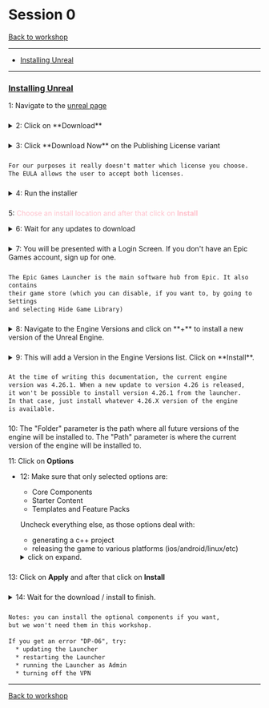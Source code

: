 # Session 0
[Back to workshop](https://github.com/Bleeck/UE_Workshop)

---

* [Installing Unreal](https://github.com/Bleeck/UE_Workshop/blob/master/Session_0.md#installing-unreal)
---
### [Installing Unreal](https://github.com/Bleeck/UE_Workshop/blob/master/Session_0.md)
 1: Navigate to the [unreal page](https://www.unrealengine.com/)

###

  <details>
  <summary>2: Click on **Download** </summary>

  ![](./Assets/Session0/2_click_download.jpg)
  </details>   

###

  <details>
  <summary>3: Click **Download Now** on the Publishing License variant </summary>

  ![](./Assets/Session0/3_download_license.jpg)
  </details>   

###

    For our purposes it really doesn't matter which license you choose.
    The EULA allows the user to accept both licenses.

###

<details>
<summary>4: Run the installer </summary>

![](./Assets/Session0/4_run_installer.jpg)
</details>   

###

5: <span style = "color:pink"> Choose an install location and after that click on **Install**</span>

<details>

###

<summary>6: Wait for any updates to download </summary>

![](./Assets/Session0/6_updates.jpg)
</details>   

###

<details>
<summary>7: You will be presented with a Login Screen. If you don't have an Epic Games account, sign up for one. </summary>

![](./Assets/Session0/7_login.jpg)
</details>

###

    The Epic Games Launcher is the main software hub from Epic. It also contains  
    their game store (which you can disable, if you want to, by going to Settings
    and selecting Hide Game Library)

###

<details>
<summary>8: Navigate to the Engine Versions and click on  **+**  to install a new version of the Unreal Engine. </summary>

![](./Assets/Session0/8_engine_versions.jpg)
</details>

###

<details>
<summary>9: This will add a Version in the Engine Versions list. Click on **Install**. </summary>

![](./Assets/Session0/9_add_version.jpg)
</details>

###

    At the time of writing this documentation, the current engine
    version was 4.26.1. When a new update to version 4.26 is released,
    it won't be possible to install version 4.26.1 from the launcher.
    In that case, just install whatever 4.26.X version of the engine
    is available.


###

10: The "Folder" parameter is the path where all future versions of the engine will be installed to. The "Path" parameter is where the current version of the engine will be installed to.

11: Click on **Options**

  - 12: Make sure that only selected options are:
      * Core Components
      * Starter Content
      * Templates and Feature Packs

      Uncheck everything else, as those options deal with:
      * generating a c++ project
      * releasing the game to various platforms (ios/android/linux/etc)
      <details>
      <summary>click on expand. </summary>

      ![](./Assets/Session0/12_modules.jpg)
      </details>

###      

  13: Click on **Apply** and after that click on **Install**



###

<details>
<summary>14: Wait for the download / install to finish. </summary>

![](./Assets/Session0/13_wait_to_install.jpg)
</details>

###

###

    Notes: you can install the optional components if you want,
    but we won't need them in this workshop.

    If you get an error "DP-06", try:
      * updating the Launcher
      * restarting the Launcher
      * running the Launcher as Admin
      * turning off the VPN

---

[Back to workshop](https://github.com/Bleeck/UE_Workshop)
